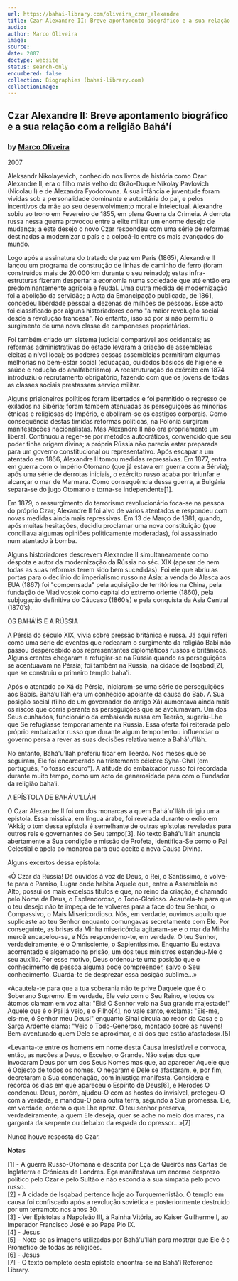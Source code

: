 ```yaml
---
url: https://bahai-library.com/oliveira_czar_alexandre
title: Czar Alexandre II: Breve apontamento biográfico e a sua relação com a religião Bahá'í
audio: 
author: Marco Oliveira
image: 
source: 
date: 2007
doctype: website
status: search-only
encumbered: false
collection: Biographies (bahai-library.com)
collectionImage: 
---
```



## Czar Alexandre II: Breve apontamento biográfico e a sua relação com a religião Bahá'í

### by [Marco Oliveira](https://bahai-library.com/author/Marco+Oliveira)

2007


Aleksandr Nikolayevich, conhecido nos livros de história como Czar Alexandre II, era o filho mais velho do Grão-Duque Nikolay Pavlovich (Nicolau I) e de Alexandra Fyodorovna. A sua infância e juventude foram vividas sob a personalidade dominante e autoritária do pai, e pelos incentivos da mãe ao seu desenvolvimento moral e intelectual. Alexandre sobiu ao trono em Fevereiro de 1855, em plena Guerra da Crimeia. A derrota russa nessa guerra provocou entre a elite militar um enorme desejo de mudança; a este desejo o novo Czar respondeu com uma série de reformas destinadas a modernizar o país e a colocá-lo entre os mais avançados do mundo.  
  
Logo após a assinatura do tratado de paz em Paris (1865), Alexandre II lançou um programa de construção de linhas de caminho de ferro (foram construídos mais de 20.000 km durante o seu reinado); estas infra-estruturas fizeram despertar a economia numa sociedade que até então era predominantemente agrícola e feudal. Uma outra medida de modernização foi a abolição da servidão; a Acta da Emancipação publicada, de 1861, concedeu liberdade pessoal a dezenas de milhões de pessoas. Esse acto foi classificado por alguns historiadores como "a maior revolução social desde a revolução francesa". No entanto, isso só por si não permitiu o surgimento de uma nova classe de camponeses proprietários.  
  
Foi também criado um sistema judicial comparável aos ocidentais; as reformas administrativas do estado levaram à criação de assembleias eleitas a nível local; os poderes dessas assembleias permitiram algumas melhorias no bem-estar social (educação, cuidados básicos de higiene e saúde e redução do analfabetismo). A reestruturação do exército em 1874 introduziu o recrutamento obrigatório, fazendo com que os jovens de todas as classes sociais prestassem serviço militar.  
  
Alguns prisioneiros políticos foram libertados e foi permitido o regresso de exilados na Sibéria; foram também atenuadas as perseguições às minorias étnicas e religiosas do Império, e aboliram-se os castigos corporais. Como consequência destas tímidas reformas políticas, na Polónia surgiram manifestações nacionalistas. Mas Alexandre II não era propriamente um liberal. Continuou a reger-se por métodos autocráticos, convencido que seu poder tinha origem divina; a própria Rússia não parecia estar preparada para um governo constitucional ou representativo. Após escapar a um atentado em 1866, Alexandre II tomou medidas repressivas. Em 1877, entra em guerra com o Império Otomano (que já estava em guerra com a Sérvia); após uma série de derrotas iniciais, o exército russo acaba por triunfar e alcançar o mar de Marmara. Como consequência dessa guerra, a Bulgária separa-se do jugo Otomano e torna-se independente\[1\].  
  
Em 1879, o ressurgimento do terrorismo revolucionário foca-se na pessoa do próprio Czar; Alexandre II foi alvo de vários atentados e respondeu com novas medidas ainda mais repressivas. Em 13 de Março de 1881, quando, após muitas hesitações, decidiu proclamar uma nova constituição (que conciliava algumas opiniões politicamente moderadas), foi assassinado num atentado à bomba.  
  
Alguns historiadores descrevem Alexandre II simultaneamente como déspota e autor da modernização da Rússia no séc. XIX (apesar de nem todas as suas reformas terem sido bem sucedidas). Foi ele que abriu as portas para o declínio do imperialismo russo na Ásia: a venda do Alasca aos EUA (1867) foi "compensada" pela aquisição de territórios na China, pela fundação de Vladivostok como capital do extremo oriente (1860), pela subjugação definitiva do Cáucaso (1860’s) e pela conquista da Ásia Central (1870’s).  
  
OS BAHÁ'ÍS E A RÚSSIA  
  
A Pérsia do século XIX, vivia sobre pressão britânica e russa. Já aqui referi como uma série de eventos que rodearam o surgimento da religião Babí não passou despercebido aos representantes diplomáticos russos e britânicos. Alguns crentes chegaram a refugiar-se na Rússia quando as perseguições se acentuavam na Pérsia; foi também na Rússia, na cidade de Isqabad\[2\], que se construiu o primeiro templo baha'i.  
  
Após o atentado ao Xá da Pérsia, iniciaram-se uma série de perseguições aos Babís. Bahá’u’lláh era um conhecido apoiante da causa do Báb. A Sua posição social (filho de um governador do antigo Xá) aumentava ainda mais os riscos que corria perante as perseguições que se avolumavam. Um dos Seus cunhados, funcionário da embaixada russa em Teerão, sugeriu-Lhe que Se refugiasse temporariamente na Rússia. Essa oferta foi reiterada pelo próprio embaixador russo que durante algum tempo tentou influenciar o governo persa a rever as suas decisões relativamente a Bahá'u'lláh.  
  
No entanto, Bahá'u'lláh preferiu ficar em Teerão. Nos meses que se seguiram, Ele foi encarcerado na tristemente célebre Syha-Chal (em português, "o fosso escuro"). A atitude do embaixador russo foi recordada durante muito tempo, como um acto de generosidade para com o Fundador da religião baha’i.  
  
A EPÍSTOLA DE BAHÁ'U'LLÁH  
  
O Czar Alexandre II foi um dos monarcas a quem Bahá'u'lláh dirigiu uma epístola. Essa missiva, em língua árabe, foi revelada durante o exílio em 'Akká; o tom dessa epístola é semelhante de outras epístolas reveladas para outros reis e governantes do Seu tempo\[3\]. No texto Bahá'u'lláh anuncia abertamente a Sua condição e missão de Profeta, identifica-Se como o Pai Celestial e apela ao monarca para que aceite a nova Causa Divina.  
  
Alguns excertos dessa epístola:  
  
«Ó Czar da Rússia! Dá ouvidos à voz de Deus, o Rei, o Santíssimo, e volve-te para o Paraíso, Lugar onde habita Aquele que, entre a Assembleia no Alto, possui os mais excelsos títulos e que, no reino da criação, é chamado pelo Nome de Deus, o Esplendoroso, o Todo-Glorioso. Acautela-te para que o teu desejo não te impeça de te volveres para a face do teu Senhor, o Compassivo, o Mais Misericordioso. Nós, em verdade, ouvimos aquilo que suplicaste ao teu Senhor enquanto comungavas secretamente com Ele. Por conseguinte, as brisas da Minha misericórdia agitaram-se e o mar da Minha mercê encapelou-se, e Nós respondemo-te, em verdade. O teu Senhor, verdadeiramente, é o Omnisciente, o Sapientíssimo. Enquanto Eu estava acorrentado e algemado na prisão, um dos teus ministros estendeu-Me o seu auxílio. Por esse motivo, Deus ordenou-te uma posição que o conhecimento de pessoa alguma pode compreender, salvo o Seu conhecimento. Guarda-te de desprezar essa posição sublime...»  
  
«Acautela-te para que a tua soberania não te prive Daquele que é o Soberano Supremo. Em verdade, Ele veio com o Seu Reino, e todos os átomos clamam em voz alta: "Eis! O Senhor veio na Sua grande majestade!" Aquele que é o Pai já veio, e o Filho\[4\], no vale santo, exclama: "Eis-me, eis-me, ó Senhor meu Deus!" enquanto Sinai circula ao redor da Casa e a Sarça Ardente clama: "Veio o Todo-Generoso, montado sobre as nuvens! Bem-aventurado quem Dele se aproximar, e ai dos que estão afastados».\[5\]  
  
«Levanta-te entre os homens em nome desta Causa irresistível e convoca, então, as nações a Deus, o Excelso, o Grande. Não sejas dos que invocaram Deus por um dos Seus Nomes mas que, ao aparecer Aquele que é Objecto de todos os nomes, O negaram e Dele se afastaram, e, por fim, decretaram a Sua condenação, com injustiça manifesta. Considera e recorda os dias em que apareceu o Espírito de Deus\[6\], e Herodes O condenou. Deus, porém, ajudou-O com as hostes do invisível, protegeu-O com a verdade, e mandou-O para outra terra, segundo a Sua promessa. Ele, em verdade, ordena o que Lhe apraz. O teu senhor preserva, verdadeiramente, a quem Ele deseja, quer se ache no meio dos mares, na garganta da serpente ou debaixo da espada do opressor...»\[7\]  
  
Nunca houve resposta do Czar.  
  
**Notas**

\[1\] - A guerra Russo-Otomana é descrita por Eça de Queirós nas Cartas de Inglaterra e Crónicas de Londres. Eça manifestava um enorme desprezo político pelo Czar e pelo Sultão e não escondia a sua simpatia pelo povo russo.  
\[2\] - A cidade de Isqabad pertence hoje ao Turquemenistão. O templo em causa foi confiscado após a revolução soviética e posteriormente destruído por um terramoto nos anos 30.  
\[3\] - Ver Epístolas a Napoleão III, à Rainha Vitória, ao Kaiser Guilherme I, ao Imperador Francisco José e ao Papa Pio IX.  
\[4\] - Jesus  
\[5\] – Note-se as imagens utilizadas por Bahá'u'lláh para mostrar que Ele é o Prometido de todas as religiões.  
\[6\] - Jesus  
\[7\] - O texto completo desta epístola encontra-se na Bahá'í Reference Library.